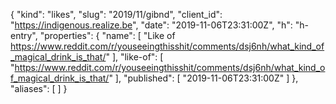 {
  "kind": "likes",
  "slug": "2019/11/gibnd",
  "client_id": "https://indigenous.realize.be",
  "date": "2019-11-06T23:31:00Z",
  "h": "h-entry",
  "properties": {
    "name": [
      "Like of https://www.reddit.com/r/youseeingthisshit/comments/dsj6nh/what_kind_of_magical_drink_is_that/"
    ],
    "like-of": [
      "https://www.reddit.com/r/youseeingthisshit/comments/dsj6nh/what_kind_of_magical_drink_is_that/"
    ],
    "published": [
      "2019-11-06T23:31:00Z"
    ]
  },
  "aliases": [
  ]
}
